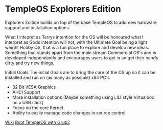 # TempleOS Explorers Edition

Explorers Edition builds on top of the base TempleOS to add new hardware support and installation options. 

What I intepret as Terrys intention for the OS will be honoured what I interpret as Gods intention will not, with the Ultimate Goal being a light weight Hobby OS, that is a fun place to explore and develop new ideas. Something that stands apart from the main stream Commercial OS's and is developed independantly and encourages users to get in an get their hands dirty and try new things.

Initial Goals
The initial Goals are to bring the core of the OS up so it can be installed and run on (as many as possible) x64 PC's

* 32 Bit VESA Graphics 
* AHCI Support
* More installation options (Maybe something using LILI  style Virtualbox on a USB stick)
* Focus on the core Kernel
* Ability to easily manage code changes in source control

[Wiki](https://github.com/Slapparoo/TempleOS-EE/wiki)
[Boot TempleOS with Grub2](https://github.com/Slapparoo/TempleOS-EE/wiki/Boot-TempleOS-with-Grub2)
